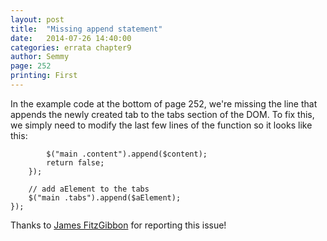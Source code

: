 ```yaml
---
layout: post
title:  "Missing append statement"
date:   2014-07-26 14:40:00
categories: errata chapter9
author: Semmy
page: 252
printing: First
---
```


In the example code at the bottom of page 252, we're missing the line that appends the
newly created tab to the tabs section of the DOM. To fix this, we simply need to modify
the last few lines of the function so it looks like this:

            $("main .content").append($content);
            return false;
        });

        // add aElement to the tabs
        $("main .tabs").append($aElement);
    });


Thanks to [James FitzGibbon](https://github.com/jf647) for reporting this issue!
